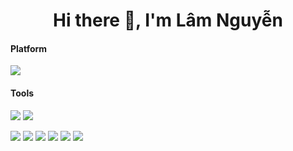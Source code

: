 <h1 align="center">Hi there 👋, I'm Lâm Nguyễn</h1>

#### Platform
<!-- https://simpleicons.org/ -->
[![](https://img.shields.io/badge/Windows-11-292e33?style=flat-square&logo=windows&logoColor=ffffff)](#)

#### Tools
[![](https://img.shields.io/badge/-Visual%20Studio%20Code-292e33?style=flat-square&logo=visual-studio-code&logoColor=ffffff)](#)
[![](https://img.shields.io/badge/-Visual%20Studio-292e33?style=flat-square&logo=visual-studio&logoColor=ffffff)](#)


[![](https://img.shields.io/badge/-JavaScript-efd81d?style=flat-square&logo=javascript&logoColor=ffffff)](#)
[![](https://img.shields.io/badge/-C%23-690081?style=flat-square&logo=csharp&logoColor=ffffff)](#)
[![](https://img.shields.io/badge/-.NET-5027d5?style=flat-square&logo=dotnet&logoColor=ffffff)](#)
[![](https://img.shields.io/badge/-Java-007396?style=flat-square&logo=java&logoColor=ffffff)](#)
[![](https://img.shields.io/badge/-PHP-777bb4?style=flat-square&logo=php&logoColor=ffffff)](#)
[![](https://img.shields.io/badge/-VueJS-4fc08d?style=flat-square&logo=vue.js&logoColor=ffffff)](#)

